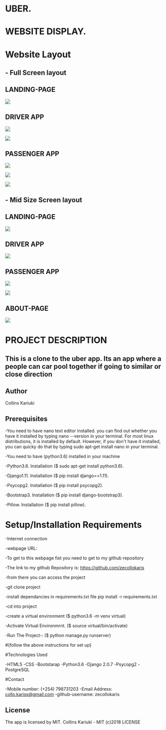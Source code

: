 

#                                                       UBER.


#                                                  WEBSITE DISPLAY.
# Website Layout


## - Full Screen layout


##      LANDING-PAGE
![](spec.md/Disp1.png)



##        DRIVER APP
![](spec.md/Disp3.png)

![](spec.md/Disp5.png)



##     PASSENGER APP
![](spec.md/Disp6.png)

![](spec.md/Disp7.png)

![](spec.md/Disp8.png)





## - Mid Size Screen layout

##      LANDING-PAGE
![](spec.md/Disp2.png)



##        DRIVER APP
![](spec.md/Disp4.png)



##     PASSENGER APP
![](spec.md/Disp9.png)

![](spec.md/Disp10.png)



##      ABOUT-PAGE
![](spec.md/about.png)



#  PROJECT DESCRIPTION

##  This is a clone to the uber app. Its an app where a people can car pool together if going to similar or close direction


## Author
Collins Kariuki

## Prerequisites
-You need to have nano text editor installed. you can find out whether you have it installed by typing nano --version in your terminal. For most linux distributions, it is installed by default. However, if you don't have it installed, you can quicky do that by typing sudo apt-get install nano in your terminal.

-You need to have (python3.6) installed in your machine

-Python3.6. Installation ($ sudo apt-get install python3.6).

-Django1.11. Installation ($ pip install django==1.11).

-Psycopg2. Installation ($ pip install psycopg2).

-Bootstrap3. Installation ($ pip install django-bootstrap3).

-Pillow. Installation ($ pip install pillow).

# Setup/Installation Requirements

-Internet connection

-webpage URL:

-To get to this webpage fist you need to get to my github repository

-The link to my github Repository is: https://github.com/zecollokaris

-from there you can access the project

-git clone project

-install dependancies in requirements.txt file pip install -r requirements.txt

-cd into project

-create a virtual environment ($ python3.6 -m venv virtual)

-Activate Virtual Environmrnt. ($ source virtual/bin/activate)

-Run The Project-: ($ python manage.py runserver)

#{follow the above instructions for set up}

#Technologies Used

-HTML5
-CSS
-Bootstarap
-Python3.6
-Django 2.0.7
-Psycopg2
-PostgreSQL

#Contact

-Mobile number: (+254) 798731203
-Email Address: collo.kariss@gmail.com
-github-username: zecollokaris

## License
The app is licensed by MIT.
Collins Kariuki - MIT (c)2018 LICENSE